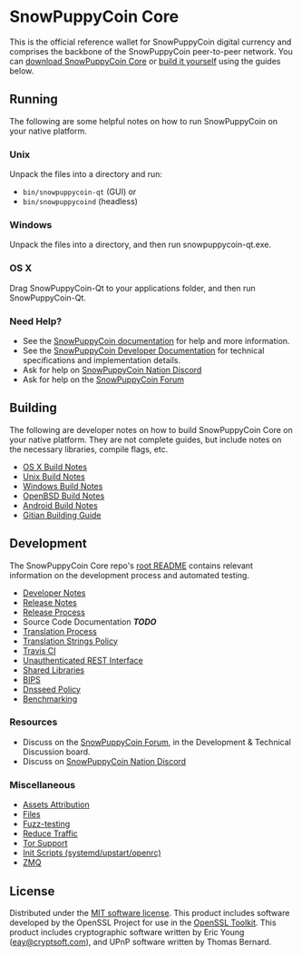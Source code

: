 SnowPuppyCoin Core
==========

This is the official reference wallet for SnowPuppyCoin digital currency and comprises the backbone of the SnowPuppyCoin peer-to-peer network. You can [download SnowPuppyCoin Core](https://www.snowpuppycoin.org/downloads/) or [build it yourself](#building) using the guides below.

Running
---------------------
The following are some helpful notes on how to run SnowPuppyCoin on your native platform.

### Unix

Unpack the files into a directory and run:

- `bin/snowpuppycoin-qt` (GUI) or
- `bin/snowpuppycoind` (headless)

### Windows

Unpack the files into a directory, and then run snowpuppycoin-qt.exe.

### OS X

Drag SnowPuppyCoin-Qt to your applications folder, and then run SnowPuppyCoin-Qt.

### Need Help?

* See the [SnowPuppyCoin documentation](https://docs.snowpuppycoin.org)
for help and more information.
* See the [SnowPuppyCoin Developer Documentation](https://snowpuppycoin-docs.github.io/) 
for technical specifications and implementation details.
* Ask for help on [SnowPuppyCoin Nation Discord](http://snowpuppycoinchat.org)
* Ask for help on the [SnowPuppyCoin Forum](https://snowpuppycoin.org/forum)

Building
---------------------
The following are developer notes on how to build SnowPuppyCoin Core on your native platform. They are not complete guides, but include notes on the necessary libraries, compile flags, etc.

- [OS X Build Notes](build-osx.md)
- [Unix Build Notes](build-unix.md)
- [Windows Build Notes](build-windows.md)
- [OpenBSD Build Notes](build-openbsd.md)
- [Android Build Notes](build-android.md)
- [Gitian Building Guide](gitian-building.md)

Development
---------------------
The SnowPuppyCoin Core repo's [root README](/README.md) contains relevant information on the development process and automated testing.

- [Developer Notes](developer-notes.md)
- [Release Notes](release-notes.md)
- [Release Process](release-process.md)
- Source Code Documentation ***TODO***
- [Translation Process](translation_process.md)
- [Translation Strings Policy](translation_strings_policy.md)
- [Travis CI](travis-ci.md)
- [Unauthenticated REST Interface](REST-interface.md)
- [Shared Libraries](shared-libraries.md)
- [BIPS](bips.md)
- [Dnsseed Policy](dnsseed-policy.md)
- [Benchmarking](benchmarking.md)

### Resources
* Discuss on the [SnowPuppyCoin Forum](https://snowpuppycoin.org/forum), in the Development & Technical Discussion board.
* Discuss on [SnowPuppyCoin Nation Discord](http://snowpuppycoinchat.org)

### Miscellaneous
- [Assets Attribution](assets-attribution.md)
- [Files](files.md)
- [Fuzz-testing](fuzzing.md)
- [Reduce Traffic](reduce-traffic.md)
- [Tor Support](tor.md)
- [Init Scripts (systemd/upstart/openrc)](init.md)
- [ZMQ](zmq.md)

License
---------------------
Distributed under the [MIT software license](/COPYING).
This product includes software developed by the OpenSSL Project for use in the [OpenSSL Toolkit](https://www.openssl.org/). This product includes
cryptographic software written by Eric Young ([eay@cryptsoft.com](mailto:eay@cryptsoft.com)), and UPnP software written by Thomas Bernard.
